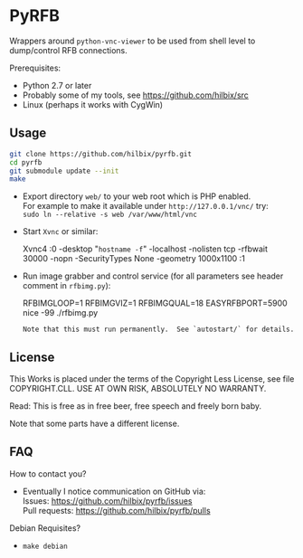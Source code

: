 # PyRFB

Wrappers around `python-vnc-viewer` to be used from shell level
to dump/control RFB connections.

Prerequisites:

- Python 2.7 or later
- Probably some of my tools, see https://github.com/hilbix/src
- Linux (perhaps it works with CygWin)


## Usage

```bash
git clone https://github.com/hilbix/pyrfb.git
cd pyrfb
git submodule update --init
make
```
- Export directory `web/` to your web root which is PHP enabled.  
  For example to make it available under `http://127.0.0.1/vnc/` try:  
  `sudo ln --relative -s web /var/www/html/vnc`

- Start `Xvnc` or similar:

	Xvnc4 :0 -desktop "`hostname -f`" -localhost -nolisten tcp -rfbwait 30000 -nopn -SecurityTypes None -geometry 1000x1100 :1

- Run image grabber and control service (for all parameters see header comment in `rfbimg.py`):

	RFBIMGLOOP=1 RFBIMGVIZ=1 RFBIMGQUAL=18 EASYRFBPORT=5900 nice -99 ./rfbimg.py

	  Note that this must run permanently.  See `autostart/` for details.



## License

This Works is placed under the terms of the Copyright Less License,
see file COPYRIGHT.CLL.  USE AT OWN RISK, ABSOLUTELY NO WARRANTY.

Read: This is free as in free beer, free speech and freely born baby.

Note that some parts have a different license.

## FAQ

How to contact you?

- Eventually I notice communication on GitHub via:  
  Issues: https://github.com/hilbix/pyrfb/issues  
  Pull requests: https://github.com/hilbix/pyrfb/pulls

Debian Requisites?

- `make debian`

